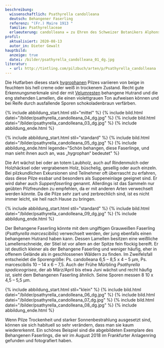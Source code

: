 ```yaml
---
beschreibung:
  wissenschaftlich: Psathyrella candolleana
  deutsch: Behangener Faserling
  referenz: "(Fr.) Maire 1913 "
  familie: Psathyrellaceae
  erlaeuterung: candolleana = zu Ehren des Schweizer Botanikers Alphonse Pyrame de Candolle
profil:
  aktualisiert: 2020-08-13
  autor_in: Dieter Gewalt
hauptbild:
  anzeige: true
  datei: /bilder/psathyrella_candolleana_01_dg.jpg
literatur:
  - url: http://tintling.com/pilzbuch/arten/p/Psathyrella_candolleana
---
```

Die Hutfarben dieses stark [hygrophanen](hygrophan "Glossar") Pilzes variieren von beige in feuchtem bis hell creme oder weiß in trockenem Zustand. Recht gute Erkennungsmerkmale sind der mit [Velumresten](Velum "Glossar") behangene Hutrand und die eng stehenden Lamellen, die einen violettgrauen Ton aufweisen können und bei Reife durch ausfallende Sporen schokoladenbraun verfärben.

{% include abbildung_start.html stil="mittel" %}
{% include bild.html datei="/bilder/psathyrella_candolleana_04_dg.jpg" %}
{% include bild.html datei="/bilder/psathyrella_candolleana_03_dg.jpg" %}
{% include abbildung_ende.html %}

{% include abbildung_start.html stil="standard" %}
{% include bild.html datei="/bilder/psathyrella_candolleana_05_dg.jpg" %}
{% include abbildung_ende.html legende="Schön behangen, diese Faserlinge, und man sieht ihnen auch an, was „hygrophan“ bedeutet" %}

Die Art wächst bei oder an totem Laubholz, auch auf Rindenmulch oder Holzhäcksel oder vergrabenem Holz, büschelig, gesellig oder auch einzeln. Bei pilzkundlichen Exkursionen sind Teilnehmer oft überrascht zu erfahren, dass diese Pilze essbar und besonders als Suppeneinlage geeignet sind. Er wird daher auch *Suppenfaserling* genannt. Allerdings ist das Sammeln nur geübten Pilzfreunden zu empfehlen, da er mit anderen Arten verwechselt werden könnte. Da die Pilze sehr zart und zerbrechlich sind, ist es nicht immer leicht, sie heil nach Hause zu bringen.

{% include abbildung_start.html stil="standard" %}
{% include bild.html datei="/bilder/psathyrella_candolleana_09_dg.jpg" %}
{% include abbildung_ende.html %}

Der Behangene Faserling könnte mit dem ungiftigen Grauweißen Faserling (*Psathyrella marcescibilis*) verwechselt werden, der jung ebenfalls einen behangenen Hutrand haben kann. Dessen Lamellen besitzen eine weißliche Lamellenschneide, der Stiel ist vor allem an der Spitze fein flockig bereift. Er ist deutlich kleiner als der Behangene Faserling und weniger häufig, eher in offenem Gelände als in geschlossenen Wäldern zu finden. Im Zweifelsfall entscheidet die Sporengröße: Ps. candolleana 6,5 – 8,5 x 4 – 5 µm, Ps. marcescibilis 10 – 14 x 6 – 7,5. Auch der Frühe Mürbling *Psathyrella spadiceogrisea*, der ab März/April bis etwa Juni wächst und recht häufig ist, sieht dem Behangenen Faserling ähnlich. Seine Sporen messen 8 10 x 4,5 – 5,5 µm.

{% include abbildung_start.html stil="klein" %}
{% include bild.html datei="/bilder/psathyrella_candolleana_06_dg.jpg" %}
{% include bild.html datei="/bilder/psathyrella_candolleana_07_dg.jpg" %}
{% include bild.html datei="/bilder/psathyrella_candolleana_08_dg.jpg" %}
{% include abbildung_ende.html %}

Wenn Pilze Trockenheit und starker Sonnenbestrahlung ausgesetzt sind, können sie sich habituell so sehr verändern, dass man sie kaum wiedererkennt. Ein schönes Beispiel sind die abgebildeten Exemplare des Behangenen Faserlings, die wir im August 2018 im Frankfurter Anlagenring gefunden und fotografiert haben.